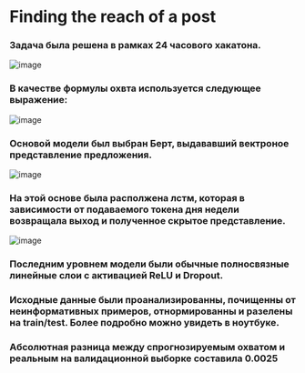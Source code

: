# Finding the reach of a post

### Задача была решена в рамках 24 часового хакатона.
![image](https://drive.google.com/file/d/1i5LzBHoOvaFzxVtaQMsuHw2K3XMk2NUr/view?usp=sharing)

### В качестве формулы охвта используется следующее выражение:
![image](https://drive.google.com/file/d/19p91hvYCVZnrk0fXgW8gMEiwaOdgMrB1/view?usp=sharing)

### Основой модели был выбран Берт, выдававший вектроное представление предложения.
![image](https://drive.google.com/file/d/1XsX4_Ak3HT_D60dTpP3j0SgmFSGTyUhq/view?usp=sharing)
### На этой основе была располжена лстм, которая в зависимости от подаваемого токена дня недели возвращала выход и полученное скрытое представление.
![image](https://drive.google.com/file/d/1aEtqUBHLLSeRn4-UanGRugTUocrCmZhM/view?usp=sharing)
### Последним уровнем модели были обычные полносвязные линейные слои с активацией ReLU и Dropout.

### Исходные данные были проанализированны, почищенны от неинформативных примеров, отнормированны и разелены на train/test. Более подробно можно увидеть в ноутбуке.

### Абсолютная разница между спрогнозируемым охватом и реальным на валидационной выборке составила 0.0025
